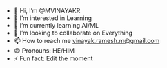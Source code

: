 - 👋 Hi, I’m @MVINAYAKR
- 👀 I’m interested in Learning
- 🌱 I’m currently learning AI/ML
- 💞️ I’m looking to collaborate on Everything
- 📫 How to reach me vinayak.ramesh.m@gmail.com
- 😄 Pronouns: HE/HIM
- ⚡ Fun fact: Edit the moment

<!---
MVINAYAKR/MVINAYAKR is a ✨ special ✨ repository because its `README.md` (this file) appears on your GitHub profile.
You can click the Preview link to take a look at your changes.
--->
